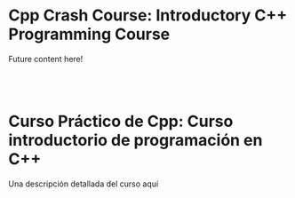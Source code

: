 # Cpp Crash Course: Introductory C++ Programming Course
Future content here!

<br>
<br>

# Curso Práctico de Cpp: Curso introductorio de programación en C++
Una descripción detallada del curso aquí